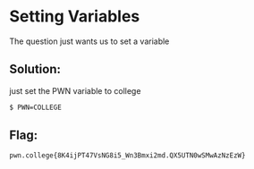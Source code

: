 # Setting Variables

The question just wants us to set a variable

## Solution:

just set the PWN variable to college

```sh
$ PWN=COLLEGE
```

## Flag: 

```
pwn.college{8K4ijPT47VsNG8i5_Wn3Bmxi2md.QX5UTN0wSMwAzNzEzW}
```


